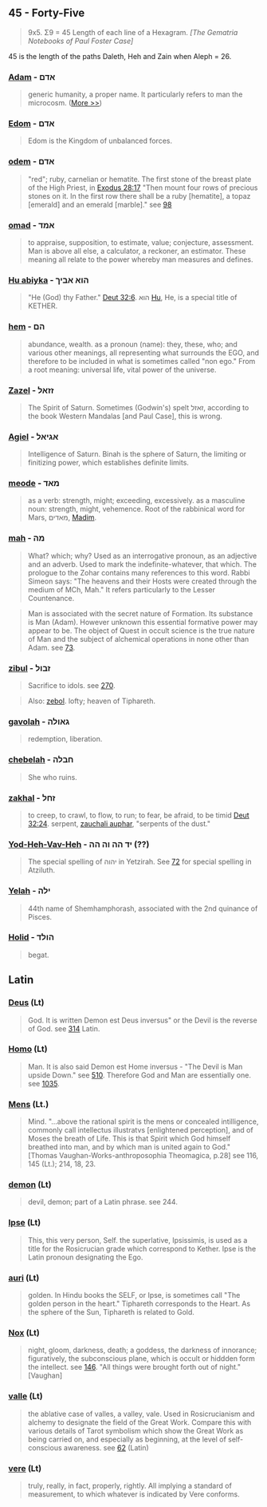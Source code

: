 ## 45 - Forty-Five
> 9x5. Σ9 = 45 Length of each line of a Hexagram. *[The Gematria Notebooks of Paul Foster Case]*

45 is the length of the paths Daleth, Heh and Zain when Aleph = 26.

### [Adam](/keys/ADM) - אדם
> generic humanity, a proper name. It particularly refers to man the microcosm. ([More >>](adam))

### [Edom](/keys/ADM) - אדם
> Edom is the Kingdom of unbalanced forces.

### [odem](/keys/ADM) - אדם
> "red"; ruby, carnelian or hematite. The first stone of the breast plate of the High Priest, in [Exodus 28:17](http://biblehub.com/exodus/28-7.htm) "Then mount four rows of precious stones on it. In the first row there shall be a ruby [hematite], a topaz [emerald] and an emerald [marble]." see [98](98)

### [omad](/keys/AMD) - אמד
> to appraise, supposition, to estimate, value; conjecture, assessment. Man is above all else, a calculator, a reckoner, an estimator. These meaning all relate to the power whereby man measures and defines.

### [Hu abiyka](/keys/HVA.ABIK) - הוא אביך
> "He (God) thy Father." [Deut 32:6](http://biblehub.com/deuteronomy/32-6.htm). הוא [Hu](/keys/HVA), He, is a special title of KETHER.

### [hem](/keys/HM) - הם
> abundance, wealth. as a pronoun (name): they, these, who; and various other meanings, all representing what surrounds the EGO, and therefore to be included in what is sometimes called "non ego." From a root meaning: universal life, vital power of the universe.

### [Zazel](/keys/ZZAL) - זזאל
> The Spirit of Saturn. Sometimes (Godwin's) spelt זאזל, according to the book Western Mandalas [and Paul Case], this is wrong.

### [Agiel](/keys/AGIAL) - אגיאל
> Intelligence of Saturn. Binah is the sphere of Saturn, the limiting or finitizing power, which establishes definite limits.

### [meode](/keys/MAD) - מאד
> as a verb: strength, might; exceeding, excessively. as a masculine noun: strength, might, vehemence. Root of the rabbinical word for Mars, מאדים, [Madim](/keys/MADIM).

### [mah](/keys/MH) - מה
> What? which; why? Used as an interrogative pronoun, as an adjective and an adverb. Used to mark the indefinite-whatever, that which. The prologue to the Zohar contains many references to this word. Rabbi Simeon says: "The heavens and their Hosts were created through the medium of MCh, Mah." It refers particularly to the Lesser Countenance.

> Man is associated with the secret nature of Formation. Its substance is Man (Adam). However unknown this essential formative power may appear to be. The object of Quest in occult science is the true nature of Man and the subject of alchemical operations in none other than Adam. see [73](73).

### [zibul](/keys/ZBVL) - זבול
> Sacrifice to idols. see [270](270).

> Also: [zebol](/keys/ZBVL). lofty; heaven of Tiphareth.

### [gavolah](/keys/GAVLH) - גאולה
> redemption, liberation.

### [chebelah](/keys/ChBLH) - חבלה
> She who ruins.

### [zakhal](/keys/ZChL) - זחל
> to creep, to crawl, to flow, to run; to fear, be afraid, to be timid [Deut 32:24](http://biblehub.com/deuteronomy/32-6.htm). serpent, [zauchali auphar](/keys/ZChLI.OPR), "serpents of the dust."

### [Yod-Heh-Vav-Heh](/keys/ID.HH.VH.HH) - יד הה וה הה (??)
> The special spelling of יהוה in Yetzirah. See [72](72) for special spelling in Atziluth.

### [Yelah](/keys/ILH) - ילה
> 44th name of Shemhamphorash, associated with the 2nd quinance of Pisces.

### [Holid](/keys/HVLD) - הולד
> begat.

## Latin

### [Deus](/latin?word=Deus) (Lt)
> God. It is written Demon est Deus inversus" or the Devil is the reverse of God. see [314](314) Latin.

### [Homo](/latin?word=Homo) (Lt)
> Man. It is also said Demon est Home inversus - "The Devil is Man upside Down." see [510](510). Therefore God and Man are essentially one. see [1035](1035).

### [Mens](/latin?word=Mens) (Lt.)
> Mind. "...above the rational spirit is the mens or concealed intilligence, commonly call intellectus illustratvs [enlightened perception], and of Moses the breath of Life. This is that Spirit which God himself breathed into man, and by which man is united again to God." [Thomas Vaughan-Works-anthroposophia Theomagica, p.28] see 116, 145 (Lt.); 214, 18, 23.

### [demon](/latin?word=demon) (Lt)
> devil, demon; part of a Latin phrase. see 244.

### [Ipse](/latin?word=Ipse) (Lt)
> This, this very person, Self. the superlative, Ipsissimis, is used as a title for the Rosicrucian grade which correspond to Kether. Ipse is the Latin pronoun designating the Ego.

### [auri](/latin?word=auri) (Lt)
> golden. In Hindu books the SELF, or Ipse, is sometimes call "The golden person in the heart." Tiphareth corresponds to the Heart. As the sphere of the Sun, Tiphareth is related to Gold.

### [Nox](/latin?word=Nox) (Lt)
> night, gloom, darkness, death; a goddess, the darkness of innorance; figuratively, the subconscious plane, which is occult or hiddden form the intellect. see [146](146). "All things were brought forth out of night." [Vaughan]

### [valle](/latin?word=valle) (Lt)
> the ablative case of valles, a valley, vale. Used in Rosicrucianism and alchemy to designate the field of the Great Work. Compare this with various details of Tarot symbolism which show the Great Work as being carried on, and especially as beginning, at the level of self-conscious awareness. see [62](62) (Latin)

### [vere](/latin?word=vere) (Lt)
> truly, really, in fact, properly, rightly. All implying a standard of measurement, to which whatever is indicated by Vere conforms.

